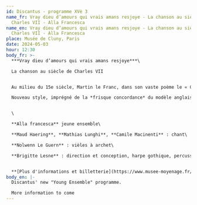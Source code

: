```yaml
---
id: Discantus - programme XVè 3
name_fr: Vray dieu d’amours qui vrais amans resjoye - La chanson au siècle de
  Charles VII - Alla Francesca
name_en: Vray dieu d’amours qui vrais amans resjoye - La chanson au siècle de
  Charles VII - Alla Francesca
place: Musée de Cluny, Paris
date: 2024-05-03
hour: 12:30
body_fr: >-
  ***Vray dieu d’amours qui vrais amans resjoye***\

  La chanson au siècle de Charles VII


  Au milieu du 15e siècle, Martin le Franc, dans son vaste poème le « Champion des Dames », accorde une singulière place à la musique et aux musiciens de son temps dont il loue la *nouvelle pratique* : ils ont su prendre la suavité de la *contenance angloise* et cette *merveilleuse plaisance rend leur chant joieux et notable*.\

  Nouveau style, imprégné de la *frisque concordance* du modèle anglais (abondance de consonances de sixtes et de tierces), reflet des échanges de savoirs et de répertoires au cœur d'une Europe déjà en marche vers la Renaissance. Les œuvres des grands maîtres Dunstable, Dufay, Binchois, Ockeghem (engagé comme premier chapelain par Charles VII) sont abondamment copiées dans de riches manuscrits, comme le Chansonnier Cordiforme de Jean de Montchenu (riche ecclésiastique savoyard) : manuscrit somptueusement enluminé, collection de chansons alors les plus en vogue, réunies dans un écrin qui, une fois ouvert, prend la forme de deux cœurs accolés (allusion au traité d'Arras qui scella en 1435 la réconciliation entre le roi de France et Philippe le Bon). C'est cette merveilleuse créativité, et la modernité des compositeurs de ce 15e siècle marqué par les guerres, mais durant lequel poètes et musiciens ne cessent de chanter l'amour, qui sont mis à l'honneur dans ce programme.


  \

  **Alla francesca** jeune ensemble\

  **Maud Haering**, **Mathias Lunghi**, **Camile Macinenti** : chant\

  **Nolwenn Le Guern** : vièles à archet\

  **Brigitte Lesne** : direction et conception, harpe gothique, percussions


  **[Plus d'informations et billetterie](https://www.musee-moyenage.fr/activites/programmation/chanson-siecle-charles-vii.html)**
body_en: |-
  Discantus' new "Young Ensemble" programme. 

  More information to come
---
```

